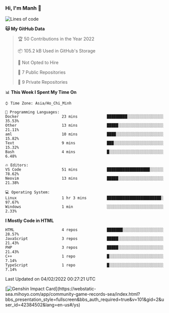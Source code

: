 ### Hi, I'm Manh 👋

<!--START_SECTION:waka-->
![Lines of code](https://img.shields.io/badge/From%20Hello%20World%20I%27ve%20Written-2%20Million%20lines%20of%20code-blue)

**🐱 My GitHub Data** 

> 🏆 50 Contributions in the Year 2022
 > 
> 📦 105.2 kB Used in GitHub's Storage 
 > 
> 🚫 Not Opted to Hire
 > 
> 📜 7 Public Repositories 
 > 
> 🔑 9 Private Repositories  
 > 
📊 **This Week I Spent My Time On** 

```text
⌚︎ Time Zone: Asia/Ho_Chi_Minh

💬 Programming Languages: 
Docker                   23 mins             █████████░░░░░░░░░░░░░░░░   35.53% 
Other                    13 mins             █████░░░░░░░░░░░░░░░░░░░░   21.11% 
aml                      10 mins             ████░░░░░░░░░░░░░░░░░░░░░   15.82% 
Text                     9 mins              ███░░░░░░░░░░░░░░░░░░░░░░   15.32% 
Bash                     4 mins              █░░░░░░░░░░░░░░░░░░░░░░░░   6.48%

🔥 Editors: 
VS Code                  51 mins             ███████████████████░░░░░░   78.62% 
Neovim                   13 mins             █████░░░░░░░░░░░░░░░░░░░░   21.38%

💻 Operating System: 
Linux                    1 hr 3 mins         ████████████████████████░   97.67% 
Windows                  1 min               ░░░░░░░░░░░░░░░░░░░░░░░░░   2.33%

```

**I Mostly Code in HTML** 

```text
HTML                     4 repos             ███████░░░░░░░░░░░░░░░░░░   28.57% 
JavaScript               3 repos             █████░░░░░░░░░░░░░░░░░░░░   21.43% 
PHP                      3 repos             █████░░░░░░░░░░░░░░░░░░░░   21.43% 
C++                      1 repo              █░░░░░░░░░░░░░░░░░░░░░░░░   7.14% 
TypeScript               1 repo              █░░░░░░░░░░░░░░░░░░░░░░░░   7.14%

```



 Last Updated on 04/02/2022 00:27:21 UTC
<!--END_SECTION:waka-->

[![Genshin Impact Card](https://api.mn07.xyz/genshin/card/42384502?)](https://webstatic-sea.mihoyo.com/app/community-game-records-sea/index.html?bbs_presentation_style=fullscreen&bbs_auth_required=true&v=101&gid=2&user_id=42384502&lang=en-us#/ys)
